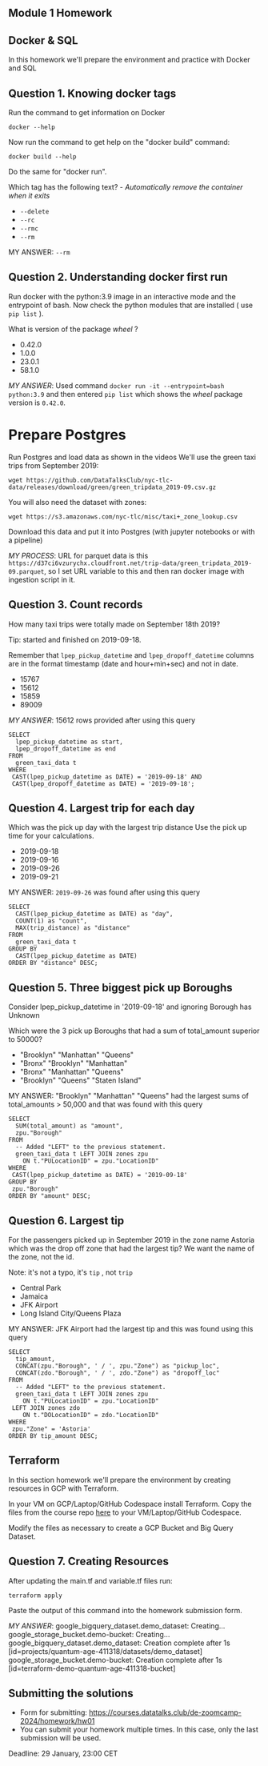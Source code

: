## Module 1 Homework

## Docker & SQL

In this homework we'll prepare the environment 
and practice with Docker and SQL


## Question 1. Knowing docker tags

Run the command to get information on Docker 

```docker --help```

Now run the command to get help on the "docker build" command:

```docker build --help```

Do the same for "docker run".

Which tag has the following text? - *Automatically remove the container when it exits* 

- `--delete`
- `--rc`
- `--rmc`
- `--rm`

MY ANSWER: `--rm`

## Question 2. Understanding docker first run 

Run docker with the python:3.9 image in an interactive mode and the entrypoint of bash.
Now check the python modules that are installed ( use ```pip list``` ). 

What is version of the package *wheel* ?

- 0.42.0
- 1.0.0
- 23.0.1
- 58.1.0

*MY ANSWER*: Used command `docker run -it --entrypoint=bash python:3.9` and then entered `pip list` which shows the *wheel* package version is `0.42.0`.

# Prepare Postgres

Run Postgres and load data as shown in the videos
We'll use the green taxi trips from September 2019:

```wget https://github.com/DataTalksClub/nyc-tlc-data/releases/download/green/green_tripdata_2019-09.csv.gz```

You will also need the dataset with zones:

```wget https://s3.amazonaws.com/nyc-tlc/misc/taxi+_zone_lookup.csv```

Download this data and put it into Postgres (with jupyter notebooks or with a pipeline)

*MY PROCESS*: URL for parquet data is this ``https://d37ci6vzurychx.cloudfront.net/trip-data/green_tripdata_2019-09.parquet``, so I set URL variable to this and then ran docker image with ingestion script in it.

## Question 3. Count records 

How many taxi trips were totally made on September 18th 2019?

Tip: started and finished on 2019-09-18. 

Remember that `lpep_pickup_datetime` and `lpep_dropoff_datetime` columns are in the format timestamp (date and hour+min+sec) and not in date.

- 15767
- 15612
- 15859
- 89009

*MY ANSWER*: 15612 rows provided after using this query
```
SELECT
  lpep_pickup_datetime as start,
  lpep_dropoff_datetime as end
FROM
  green_taxi_data t
WHERE 
 CAST(lpep_pickup_datetime as DATE) = '2019-09-18' AND
 CAST(lpep_dropoff_datetime as DATE) = '2019-09-18';
 ```

## Question 4. Largest trip for each day

Which was the pick up day with the largest trip distance
Use the pick up time for your calculations.

- 2019-09-18
- 2019-09-16
- 2019-09-26
- 2019-09-21

MY ANSWER: `2019-09-26` was found after using this query
```
SELECT
  CAST(lpep_pickup_datetime as DATE) as "day",
  COUNT(1) as "count",
  MAX(trip_distance) as "distance"
FROM
  green_taxi_data t
GROUP BY
  CAST(lpep_pickup_datetime as DATE)
ORDER BY "distance" DESC;
```

## Question 5. Three biggest pick up Boroughs

Consider lpep_pickup_datetime in '2019-09-18' and ignoring Borough has Unknown

Which were the 3 pick up Boroughs that had a sum of total_amount superior to 50000?
 
- "Brooklyn" "Manhattan" "Queens"
- "Bronx" "Brooklyn" "Manhattan"
- "Bronx" "Manhattan" "Queens" 
- "Brooklyn" "Queens" "Staten Island"

MY ANSWER: "Brooklyn" "Manhattan" "Queens" had the largest sums of total_amounts > 50,000 and that was found with this query
```
SELECT
  SUM(total_amount) as "amount", 
  zpu."Borough"
FROM
  -- Added "LEFT" to the previous statement.
  green_taxi_data t LEFT JOIN zones zpu
  	ON t."PULocationID" = zpu."LocationID"
WHERE
 CAST(lpep_pickup_datetime as DATE) = '2019-09-18'
GROUP BY
 zpu."Borough"
ORDER BY "amount" DESC;
```

## Question 6. Largest tip

For the passengers picked up in September 2019 in the zone name Astoria which was the drop off zone that had the largest tip?
We want the name of the zone, not the id.

Note: it's not a typo, it's `tip` , not `trip`

- Central Park
- Jamaica
- JFK Airport
- Long Island City/Queens Plaza

MY ANSWER: JFK Airport had the largest tip and this was found using this query
```
SELECT
  tip_amount, 
  CONCAT(zpu."Borough", ' / ', zpu."Zone") as "pickup_loc",
  CONCAT(zdo."Borough", ' / ', zdo."Zone") as "dropoff_loc"
FROM
  -- Added "LEFT" to the previous statement.
  green_taxi_data t LEFT JOIN zones zpu
  	ON t."PULocationID" = zpu."LocationID"
 LEFT JOIN zones zdo
  	ON t."DOLocationID" = zdo."LocationID"
WHERE
 zpu."Zone" = 'Astoria'
ORDER BY tip_amount DESC;
```

## Terraform

In this section homework we'll prepare the environment by creating resources in GCP with Terraform.

In your VM on GCP/Laptop/GitHub Codespace install Terraform. 
Copy the files from the course repo
[here](https://github.com/DataTalksClub/data-engineering-zoomcamp/tree/main/01-docker-terraform/1_terraform_gcp/terraform) to your VM/Laptop/GitHub Codespace.

Modify the files as necessary to create a GCP Bucket and Big Query Dataset.

## Question 7. Creating Resources

After updating the main.tf and variable.tf files run:

```
terraform apply
```

Paste the output of this command into the homework submission form.

*MY ANSWER*: 
google_bigquery_dataset.demo_dataset: Creating...
google_storage_bucket.demo-bucket: Creating...
google_bigquery_dataset.demo_dataset: Creation complete after 1s [id=projects/quantum-age-411318/datasets/demo_dataset]
google_storage_bucket.demo-bucket: Creation complete after 1s [id=terraform-demo-quantum-age-411318-bucket]

## Submitting the solutions

* Form for submitting: https://courses.datatalks.club/de-zoomcamp-2024/homework/hw01
* You can submit your homework multiple times. In this case, only the last submission will be used. 

Deadline: 29 January, 23:00 CET